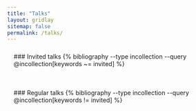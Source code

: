 ```yaml
---
title: "Talks"
layout: gridlay
sitemap: false
permalink: /talks/
---
```


<style>
.btn{
    margin-bottom:5px;
    padding-top:1px;
    padding-bottom:1px;
    padding-left:15px;
    padding-right:15px;
}
.jumbotron{
    padding:3%;
    padding-bottom:10px;
    padding-top:10px;
    margin-top:10px;
    margin-bottom:30px;
}

img{
  border-radius: 10px;
}
</style>

<div class="jumbotron">
### Invited talks
{% bibliography --type incollection --query @incollection[keywords ~= invited] %}
</div>

<div class="jumbotron">
### Regular talks
{% bibliography --type incollection --query @incollection[keywords != invited] %}
</div>


